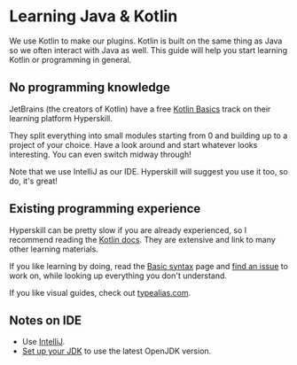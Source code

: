 # Learning Java & Kotlin

We use Kotlin to make our plugins. Kotlin is built on the same thing as Java so we often interact with Java as well. This guide will help you start learning Kotlin or programming in general.

## No programming knowledge

JetBrains (the creators of Kotlin) have a free [Kotlin Basics](https://hyperskill.org/tracks/18) track on their learning platform Hyperskill.

They split everything into small modules starting from 0 and building up to a project of your choice. Have a look around and start whatever looks interesting. You can even switch midway through!

Note that we use IntelliJ as our IDE. Hyperskill will suggest you use it too, so do, it's great!

## Existing programming experience

Hyperskill can be pretty slow if you are already experienced, so I recommend reading the [Kotlin docs](https://kotlinlang.org/docs/getting-started.html#learn-kotlin-fundamentals). They are extensive and link to many other learning materials.

If you like learning by doing, read the [Basic syntax](https://kotlinlang.org/docs/basic-syntax.html) page and [find an issue](github-finding-issues.md) to work on, while looking up everything you don't understand.

If you like visual guides, check out [typealias.com](https://typealias.com/start/).

## Notes on IDE
- Use [IntelliJ](https://www.jetbrains.com/idea/download/#section=windows).
- [Set up your JDK](https://www.jetbrains.com/help/idea/sdk.html#set-up-jdk) to use the latest OpenJDK version.
